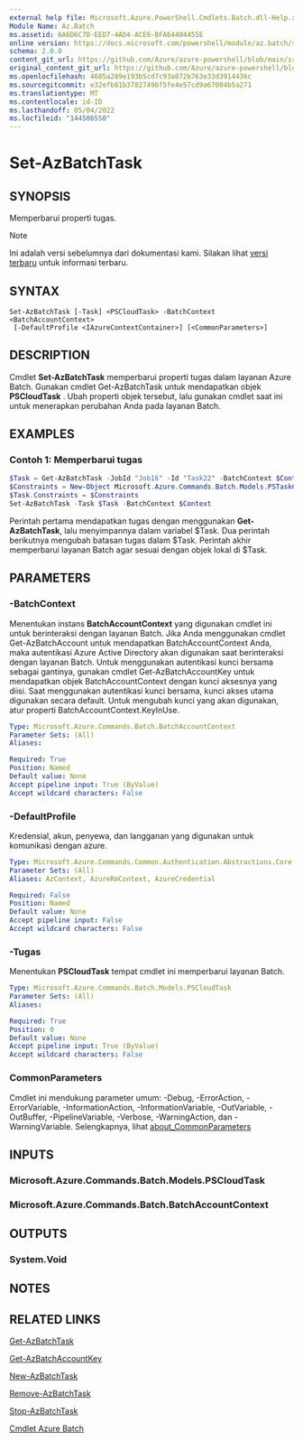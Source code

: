 ```yaml
---
external help file: Microsoft.Azure.PowerShell.Cmdlets.Batch.dll-Help.xml
Module Name: Az.Batch
ms.assetid: 6A6D6C7D-EED7-4AD4-ACE6-BFA64404455E
online version: https://docs.microsoft.com/powershell/module/az.batch/set-azbatchtask
schema: 2.0.0
content_git_url: https://github.com/Azure/azure-powershell/blob/main/src/Batch/Batch/help/Set-AzBatchTask.md
original_content_git_url: https://github.com/Azure/azure-powershell/blob/main/src/Batch/Batch/help/Set-AzBatchTask.md
ms.openlocfilehash: 4685a289e193b5cd7c93a072b763e33d3914436c
ms.sourcegitcommit: e32efb81b37827496f5fe4e57cd9a67004b5a271
ms.translationtype: MT
ms.contentlocale: id-ID
ms.lasthandoff: 05/04/2022
ms.locfileid: "144586550"
---
```

# Set-AzBatchTask

## SYNOPSIS
Memperbarui properti tugas.

> [!NOTE]
>Ini adalah versi sebelumnya dari dokumentasi kami. Silakan lihat [versi terbaru](/powershell/module/az.batch/set-azbatchtask) untuk informasi terbaru.

## SYNTAX

```
Set-AzBatchTask [-Task] <PSCloudTask> -BatchContext <BatchAccountContext>
 [-DefaultProfile <IAzureContextContainer>] [<CommonParameters>]
```

## DESCRIPTION
Cmdlet **Set-AzBatchTask** memperbarui properti tugas dalam layanan Azure Batch.
Gunakan cmdlet Get-AzBatchTask untuk mendapatkan objek **PSCloudTask** .
Ubah properti objek tersebut, lalu gunakan cmdlet saat ini untuk menerapkan perubahan Anda pada layanan Batch.

## EXAMPLES

### Contoh 1: Memperbarui tugas
```powershell
$Task = Get-AzBatchTask -JobId "Job16" -Id "Task22" -BatchContext $Context
$Constraints = New-Object Microsoft.Azure.Commands.Batch.Models.PSTaskConstraints -ArgumentList @([TimeSpan]::FromDays(5), [TimeSpan]::FromDays(2), 3)
$Task.Constraints = $Constraints
Set-AzBatchTask -Task $Task -BatchContext $Context
```

Perintah pertama mendapatkan tugas dengan menggunakan **Get-AzBatchTask**, lalu menyimpannya dalam variabel $Task.
Dua perintah berikutnya mengubah batasan tugas dalam $Task.
Perintah akhir memperbarui layanan Batch agar sesuai dengan objek lokal di $Task.

## PARAMETERS

### -BatchContext
Menentukan instans **BatchAccountContext** yang digunakan cmdlet ini untuk berinteraksi dengan layanan Batch.
Jika Anda menggunakan cmdlet Get-AzBatchAccount untuk mendapatkan BatchAccountContext Anda, maka autentikasi Azure Active Directory akan digunakan saat berinteraksi dengan layanan Batch. Untuk menggunakan autentikasi kunci bersama sebagai gantinya, gunakan cmdlet Get-AzBatchAccountKey untuk mendapatkan objek BatchAccountContext dengan kunci aksesnya yang diisi. Saat menggunakan autentikasi kunci bersama, kunci akses utama digunakan secara default. Untuk mengubah kunci yang akan digunakan, atur properti BatchAccountContext.KeyInUse.

```yaml
Type: Microsoft.Azure.Commands.Batch.BatchAccountContext
Parameter Sets: (All)
Aliases:

Required: True
Position: Named
Default value: None
Accept pipeline input: True (ByValue)
Accept wildcard characters: False
```

### -DefaultProfile
Kredensial, akun, penyewa, dan langganan yang digunakan untuk komunikasi dengan azure.

```yaml
Type: Microsoft.Azure.Commands.Common.Authentication.Abstractions.Core.IAzureContextContainer
Parameter Sets: (All)
Aliases: AzContext, AzureRmContext, AzureCredential

Required: False
Position: Named
Default value: None
Accept pipeline input: False
Accept wildcard characters: False
```

### -Tugas
Menentukan **PSCloudTask** tempat cmdlet ini memperbarui layanan Batch.

```yaml
Type: Microsoft.Azure.Commands.Batch.Models.PSCloudTask
Parameter Sets: (All)
Aliases:

Required: True
Position: 0
Default value: None
Accept pipeline input: True (ByValue)
Accept wildcard characters: False
```

### CommonParameters
Cmdlet ini mendukung parameter umum: -Debug, -ErrorAction, -ErrorVariable, -InformationAction, -InformationVariable, -OutVariable, -OutBuffer, -PipelineVariable, -Verbose, -WarningAction, dan -WarningVariable. Selengkapnya, lihat [about_CommonParameters](http://go.microsoft.com/fwlink/?LinkID=113216)

## INPUTS

### Microsoft.Azure.Commands.Batch.Models.PSCloudTask

### Microsoft.Azure.Commands.Batch.BatchAccountContext

## OUTPUTS

### System.Void

## NOTES

## RELATED LINKS

[Get-AzBatchTask](./Get-AzBatchTask.md)

[Get-AzBatchAccountKey](./Get-AzBatchAccountKey.md)

[New-AzBatchTask](./New-AzBatchTask.md)

[Remove-AzBatchTask](./Remove-AzBatchTask.md)

[Stop-AzBatchTask](./Stop-AzBatchTask.md)

[Cmdlet Azure Batch](/powershell/module/Az.Batch/)
